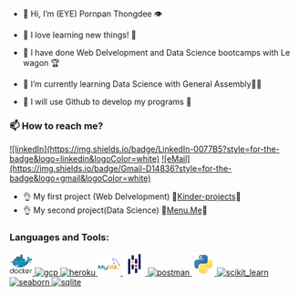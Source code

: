- 👋 Hi, I’m (EYE) Pornpan Thongdee 👁

- 👀 I love learning new things! 🧠
- 🌱 I have done Web Delvelopment and Data Science bootcamps with Le wagon 🏆
- 🌱 I’m currently learning Data Science with General Assembly👩‍💻
- 💞️ I will use Github to develop my programs 🦾

<p align="left">
  
<h3 align="left">📫 How to reach me?</h3>
<p align="left"> <a href="https://www.linkedin.com/in/pornpan-thongdee-61ab79141/" target="_blank">![linkedIn](https://img.shields.io/badge/LinkedIn-0077B5?style=for-the-badge&logo=linkedin&logoColor=white)</a>
<a href="mailto:pornpanthongdee02@gmail.com" target="_blank">![eMail](https://img.shields.io/badge/Gmail-D14836?style=for-the-badge&logo=gmail&logoColor=white)</a> </p>

</p>


- 👌 My first project (Web Delvelopment) 📱[Kinder-projects](https://github.com/CAVASOL/Kinder-projects)📱
- 👌 My second  project(Data Science) 📱[Menu.Me](https://github.com/nganguyenny/menu_me)📱

<p align="left">

<h3 align="left">Languages and Tools:</h3>
<p align="left"> <a href="https://www.docker.com/" target="_blank" rel="noreferrer"> <img src="https://raw.githubusercontent.com/devicons/devicon/master/icons/docker/docker-original-wordmark.svg" alt="docker" width="40" height="40"/> </a> <a href="https://cloud.google.com" target="_blank" rel="noreferrer"> <img src="https://www.vectorlogo.zone/logos/google_cloud/google_cloud-icon.svg" alt="gcp" width="40" height="40"/> </a> <a href="https://heroku.com" target="_blank" rel="noreferrer"> <img src="https://www.vectorlogo.zone/logos/heroku/heroku-icon.svg" alt="heroku" width="40" height="40"/> </a> <a href="https://www.mysql.com/" target="_blank" rel="noreferrer"> <img src="https://raw.githubusercontent.com/devicons/devicon/master/icons/mysql/mysql-original-wordmark.svg" alt="mysql" width="40" height="40"/> </a> <a href="https://pandas.pydata.org/" target="_blank" rel="noreferrer"> <img src="https://raw.githubusercontent.com/devicons/devicon/2ae2a900d2f041da66e950e4d48052658d850630/icons/pandas/pandas-original.svg" alt="pandas" width="40" height="40"/> </a><a href="https://postman.com" target="_blank" rel="noreferrer"> <img src="https://www.vectorlogo.zone/logos/getpostman/getpostman-icon.svg" alt="postman" width="40" height="40"/> </a> <a href="https://www.python.org" target="_blank" rel="noreferrer"> <img src="https://raw.githubusercontent.com/devicons/devicon/master/icons/python/python-original.svg" alt="python" width="40" height="40"/> </a> <a href="https://scikit-learn.org/" target="_blank" rel="noreferrer"> <img src="https://upload.wikimedia.org/wikipedia/commons/0/05/Scikit_learn_logo_small.svg" alt="scikit_learn" width="40" height="40"/> </a> <a href="https://seaborn.pydata.org/" target="_blank" rel="noreferrer"> <img src="https://seaborn.pydata.org/_images/logo-mark-lightbg.svg" alt="seaborn" width="40" height="40"/> </a> <a href="https://www.sqlite.org/" target="_blank" rel="noreferrer"> <img src="https://www.vectorlogo.zone/logos/sqlite/sqlite-icon.svg" alt="sqlite" width="40" height="40"/> </a> </p>

<p>

<!---
Pornpanthongdee/Pornpanthongdee is a ✨ special ✨ repository because its `README.md` (this file) appears on your GitHub profile.
You can click the Preview link to take a look at your changes.
--->


